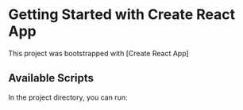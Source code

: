 # Getting Started with Create React App
This project was bootstrapped with [Create React App]
## Available Scripts
In the project directory, you can run: